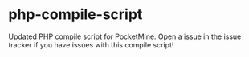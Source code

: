 # php-compile-script
Updated PHP compile script for PocketMine. Open a issue in the issue tracker if you have issues with this compile script!
